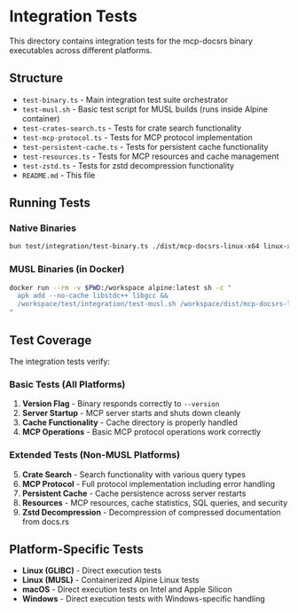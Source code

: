 # Integration Tests

This directory contains integration tests for the mcp-docsrs binary executables across different platforms.

## Structure

- `test-binary.ts` - Main integration test suite orchestrator
- `test-musl.sh` - Basic test script for MUSL builds (runs inside Alpine container)
- `test-crates-search.ts` - Tests for crate search functionality
- `test-mcp-protocol.ts` - Tests for MCP protocol implementation
- `test-persistent-cache.ts` - Tests for persistent cache functionality
- `test-resources.ts` - Tests for MCP resources and cache management
- `test-zstd.ts` - Tests for zstd decompression functionality
- `README.md` - This file

## Running Tests

### Native Binaries

```bash
bun test/integration/test-binary.ts ./dist/mcp-docsrs-linux-x64 linux-x64
```

### MUSL Binaries (in Docker)

```bash
docker run --rm -v $PWD:/workspace alpine:latest sh -c "
  apk add --no-cache libstdc++ libgcc && 
  /workspace/test/integration/test-musl.sh /workspace/dist/mcp-docsrs-linux-x64-musl linux-x64-musl
"
```

## Test Coverage

The integration tests verify:

### Basic Tests (All Platforms)
1. **Version Flag** - Binary responds correctly to `--version`
2. **Server Startup** - MCP server starts and shuts down cleanly
3. **Cache Functionality** - Cache directory is properly handled
4. **MCP Operations** - Basic MCP protocol operations work correctly

### Extended Tests (Non-MUSL Platforms)
5. **Crate Search** - Search functionality with various query types
6. **MCP Protocol** - Full protocol implementation including error handling
7. **Persistent Cache** - Cache persistence across server restarts
8. **Resources** - MCP resources, cache statistics, SQL queries, and security
9. **Zstd Decompression** - Decompression of compressed documentation from docs.rs

## Platform-Specific Tests

- **Linux (GLIBC)** - Direct execution tests
- **Linux (MUSL)** - Containerized Alpine Linux tests
- **macOS** - Direct execution tests on Intel and Apple Silicon
- **Windows** - Direct execution tests with Windows-specific handling